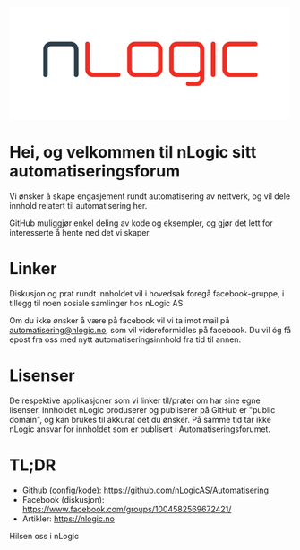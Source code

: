 ![nLogic AS logo](nlogic-logo.png)

# Hei, og velkommen til nLogic sitt automatiseringsforum

Vi ønsker å skape engasjement rundt automatisering av nettverk, og vil dele innhold relatert til automatisering her.

GitHub muliggjør enkel deling av kode og eksempler, og gjør det lett for interesserte å hente ned det vi skaper.

# Linker
Diskusjon og prat rundt innholdet vil i hovedsak foregå facebook-gruppe, i tillegg til noen sosiale samlinger hos nLogic AS

Om du ikke ønsker å være på facebook vil vi ta imot mail på automatisering@nlogic.no, som vil videreformidles på facebook. Du vil óg få epost fra oss med nytt automatiseringsinnhold fra tid til annen.

# Lisenser
De respektive applikasjoner som vi linker til/prater om har sine egne lisenser. Innholdet nLogic produserer og publiserer på GitHub er "public domain", og kan brukes til akkurat det du ønsker. På samme tid tar ikke nLogic ansvar for innholdet som er publisert i Automatiseringsforumet.

# TL;DR
* Github (config/kode): https://github.com/nLogicAS/Automatisering
* Facebook (diskusjon): https://www.facebook.com/groups/1004582569672421/
* Artikler: https://nlogic.no


Hilsen oss i nLogic
